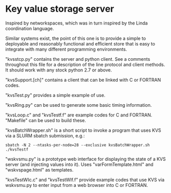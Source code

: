 Key value storage server
========================

Inspired by networkspaces, which was in turn inspired by the Linda coordination language.

Similar systems exist, the point of this one is to provide a simple to deployable and reasonably functional and efficient store that is easy to integrate with many different programming environments.

"kvsstcp.py" contains the server and python client. See a comments throughout this file for a description of the line protocol and client methods. It should work with any stock python 2.7 or above.

"kvsSupport.[ch]" contains a client that can be linked with C or FORTRAN codes.

"kvsTest.py" provides a simple example of use.

"kvsRing.py" can be used to generate some basic timing information.

"kvsLoop.c" and "kvsTestf.f" are example codes for C and FORTRAN. "Makefile" can be used to build these.

"kvsBatchWrapper.sh" is a short script to invoke a program that uses KVS via a SLURM sbatch submission, e.g.:

	sbatch -N 2 --ntasks-per-node=28 --exclusive kvsBatchWrapper.sh ./kvsTestf

"wskvsmu.py" is a prototype web interface for displaying the state of a KVS server (and injecting values into it). Uses "varFormTemplate.html" and "wskvspage.html" as templates.

"kvsTestWIc.c" and "kvsTestWIf.f" provide example codes that use KVS via wskvsmu.py to enter input from a web browser into C or FORTRAN. 
